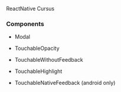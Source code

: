 ReactNative Cursus


### Components

*   Modal

*   TouchableOpacity
*   TouchableWithoutFeedback
*   TouchableHighlight
*   TouchableNativeFeedback (android only)
